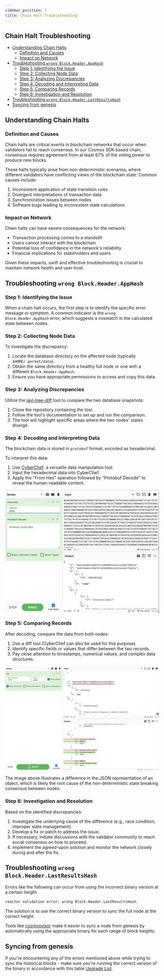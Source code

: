 ```yaml
---
sidebar_position: 7
title: Chain Halt Troubleshooting
---
```


## Chain Halt Troubleshooting <!-- omit in toc -->

- [Understanding Chain Halts](#understanding-chain-halts)
  - [Definition and Causes](#definition-and-causes)
  - [Impact on Network](#impact-on-network)
- [Troubleshooting `wrong Block.Header.AppHash`](#troubleshooting-wrong-blockheaderapphash)
  - [Step 1: Identifying the Issue](#step-1-identifying-the-issue)
  - [Step 2: Collecting Node Data](#step-2-collecting-node-data)
  - [Step 3: Analyzing Discrepancies](#step-3-analyzing-discrepancies)
  - [Step 4: Decoding and Interpreting Data](#step-4-decoding-and-interpreting-data)
  - [Step 5: Comparing Records](#step-5-comparing-records)
  - [Step 6: Investigation and Resolution](#step-6-investigation-and-resolution)
- [Troubleshooting `wrong Block.Header.LastResultsHash`](#troubleshooting-wrong-blockheaderlastresultshash)
- [Syncing from genesis](#syncing-from-genesis)

## Understanding Chain Halts

### Definition and Causes

Chain halts are critical events in blockchain networks that occur when validators fail to reach consensus. In our Cosmos SDK-based chain, consensus requires agreement from at least 67% of the voting power to produce new blocks.

These halts typically arise from non-deterministic scenarios, where different validators have conflicting views of the blockchain state. Common causes include:

1. Inconsistent application of state transition rules
2. Divergent interpretations of transaction data
3. Synchronization issues between nodes
4. Software bugs leading to inconsistent state calculations

### Impact on Network

Chain halts can have severe consequences for the network:

- Transaction processing comes to a standstill
- Users cannot interact with the blockchain
- Potential loss of confidence in the network's reliability
- Financial implications for stakeholders and users

Given these impacts, swift and effective troubleshooting is crucial to maintain network health and user trust.

## Troubleshooting `wrong Block.Header.AppHash`

### Step 1: Identifying the Issue

When a chain halt occurs, the first step is to identify the specific error message or symptom. A common indicator is the `wrong Block.Header.AppHash` error, which suggests a mismatch in the calculated state between nodes.

### Step 2: Collecting Node Data

To investigate the discrepancy:

1. Locate the database directory on the affected node (typically `$HOME/.pocket/data`).
2. Obtain the same directory from a healthy full node or one with a different `Block.Header.AppHash`.
3. Ensure you have appropriate permissions to access and copy this data.

### Step 3: Analyzing Discrepancies

Utilize the [iavl-tree-diff](https://github.com/pokt-network/poktroll/tree/main/tools/iavl-tree-diff) tool to compare the two database snapshots:

1. Clone the repository containing the tool.
2. Follow the tool's documentation to set up and run the comparison.
3. The tool will highlight specific areas where the two nodes' states diverge.

### Step 4: Decoding and Interpreting Data

The blockchain data is stored in `protobuf` format, encoded as hexadecimal.

To interpret this data:

1. Use [CyberChef](<https://gchq.github.io/CyberChef/#recipe=From_Hex('Auto')Protobuf_Decode('',false,false)>): a versatile data manipulation tool.
2. Input the hexadecimal data into CyberChef.
3. Apply the "From Hex" operation followed by "Protobuf Decode" to reveal the human-readable content.

![CyberChef Decoding Example](../../4_develop/developer_guide/img/cyberchef_1.png)

### Step 5: Comparing Records

After decoding, compare the data from both nodes:

1. Use a diff tool (CyberChef can also be used for this purpose).
2. Identify specific fields or values that differ between the two records.
3. Pay close attention to timestamps, numerical values, and complex data structures.

![CyberChef Diff Example](../../4_develop/developer_guide/img/cyberchef_2.png)

The image above illustrates a difference in the JSON representation of an object, which is likely the root cause of the non-deterministic state breaking consensus between nodes.

### Step 6: Investigation and Resolution

Based on the identified discrepancies:

1. Investigate the underlying cause of the difference (e.g., race condition, improper state management).
2. Develop a fix or patch to address the issue.
3. If necessary, initiate discussions with the validator community to reach social consensus on how to proceed.
4. Implement the agreed-upon solution and monitor the network closely during and after the fix.

## Troubleshooting `wrong Block.Header.LastResultsHash`

Errors like the following can occur from using the incorrect binary version at a certain height.

```bash
reactor validation error: wrong Block.Header.LastResultsHash.
```

The solution is to use the correct binary version to sync the full node at the correct height.

Tools like [cosmosvisor](https://docs.cosmos.network/v0.45/run-node/cosmovisor.html) make it easier
to sync a node from genesis by automatically using the appropriate binary for each range of block heights.

## Syncing from genesis

If you're encountering any of the errors mentioned above while trying to sync the historical blocks - make sure you're running the correct version of the binary in accordance with this table [Upgrade List](4_upgrade_list.md).
